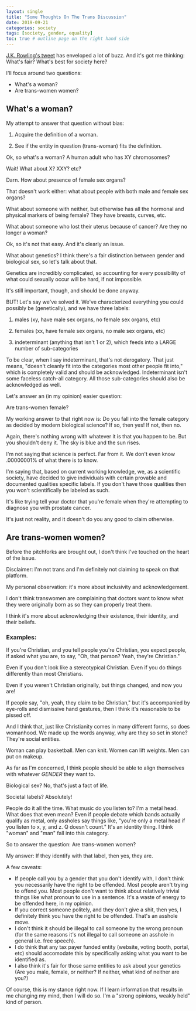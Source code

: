 ```yaml
---
layout: single
title: "Some Thoughts On The Trans Discussion"
date: 2019-09-21
categories: society
tags: [society, gender, equality]
toc: true # outline page on the right hand side
---
```


[J.K. Rowling's tweet](https://twitter.com/jk_rowling/status/1207646162813100033) has enveloped a lot of buzz. And it's got me thinking: What's fair? What's best for society here?

I'll focus around two questions:

- What's a woman?
- Are trans-women women?

## What's a woman?

My attempt to answer that question without bias:

1) Acquire the definition of a woman.

2) See if the entity in question (trans-woman) fits the definition.

Ok, so what's a woman? A human adult who has XY chromosomes?

Wait! What about X? XXY? etc?

Darn. How about presence of female sex organs?

That doesn't work either: what about people with both male and female sex organs?

What about someone with neither, but otherwise has all the hormonal and physical markers of being female? They have breasts, curves, etc.

What about someone who lost their uterus because of cancer? Are they no longer a woman?

Ok, so it's not that easy. And it's clearly an issue. 

What about genetics? I think there's a fair distinction between gender and biological sex, so let's talk about that.

Genetics are incredibly complicated, so accounting for every possibility of what could sexually occur will be hard, if not impossible.

It's still important, though, and should be done anyway.

BUT! Let's say we've solved it. We've characterized everything you could possibly be (genetically), and we have three labels:

1) males (xy, have male sex organs, no female sex organs, etc)

2) females (xx, have female sex organs, no male sex organs, etc)

3) indeterminant (anything that isn't 1 or 2), which feeds into a LARGE number of sub-categories

To be clear, when I say indeterminant, that's not derogatory. That just means, "doesn't cleanly fit into the categories most other people fit into," which is completely valid and should be acknowledged. Indeterminant isn't some faceless catch-all category. All those sub-categories should also be acknowledged as well.

Let's answer an (in my opinion) easier question:

Are trans-women female?

My working answer to that right now is: Do you fall into the female category as decided by modern biological science? If so, then yes! If not, then no.

Again, there's nothing wrong with whatever it is that you happen to be. But you shouldn't deny it. The sky is blue and the sun rises.

I'm not saying that science is perfect. Far from it. We don't even know .00000001% of what there is to know.

I'm saying that, based on current working knowledge, we, as a scientific society, have decided to give individuals with certain provable and documented qualities specific labels. If you don't have those qualities then you won't scientifically be labeled as such.

It's like trying tell your doctor that you're female when they're attempting to diagnose you with prostate cancer.

It's just not reality, and it doesn't do you any good to claim otherwise.

## Are trans-women women?

Before the pitchforks are brought out, I don't think I've touched on the heart of the issue.

Disclaimer: I'm not trans and I'm definitely not claiming to speak on that platform.

My personal observation: it's more about inclusivity and acknowledgement.

I don't think transwomen are complaining that doctors want to know what they were originally born as so they can properly treat them.

I think it's more about acknowledging their existence, their identity, and their beliefs.

### Examples:

If you're Christian, and you tell people you're Christian, you expect people, if asked what you are, to say, "Oh, that person? Yeah, they're Christian."

Even if you don't look like a stereotypical Christian. Even if you do things differently than most Christians.

Even if you weren't Christian originally, but things changed, and now you are!

If people say, "oh, yeah, they claim to be Christian," but it's accompanied by eye-rolls and dismissive hand gestures, then I think it's reasonable to be pissed off.

And I think that, just like Christianity comes in many different forms, so does womanhood. We made up the words anyway, why are they so set in stone? They're social entities.

Woman can play basketball. Men can knit. Women can lift weights. Men can put on makeup.

As far as I'm concerned, I think people should be able to align themselves with whatever *GENDER* they want to.

Biological sex? No, that's just a fact of life.

Societal labels? Absolutely!

People do it all the time. What music do you listen to? I'm a metal head. What does that even mean? Even if people debate which bands actually qualify as metal, only assholes say things like, "you're only a metal head if you listen to x, y, and z. Q doesn't count." It's an identity thing. I think "woman" and "man" fall into this category.

So to answer the question: Are trans-women women?

My answer: If they identify with that label, then yes, they are.

A few caveats:

- If people call you by a gender that you don't identify with, I don't think you necessarily have the right to be offended. Most people aren't trying to offend you. Most people don't want to think about relatively trivial things like what pronoun to use in a sentence. It's a waste of energy to be offended here, in my opinion.
- If you correct someone politely, and they don't give a shit, then yes, I definitely think you have the right to be offended. That's an asshole move.
- I don't think it should be illegal to call someone by the wrong pronoun (for the same reasons it's not illegal to call someone an asshole in general i.e. free speech).
- I do think that any tax payer funded entity (website, voting booth, portal, etc) should accomodate this by specifically asking what you want to be identified as.
- I also think it's fair for those same entities to ask about your genetics (Are you male, female, or neither? If neither, what kind of neither are you?)

Of course, this is my stance right now. If I learn information that results in me changing my mind, then I will do so. I'm a "strong opinions, weakly held" kind of person.
